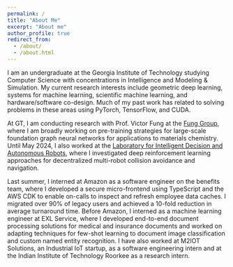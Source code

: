 ```yaml
---
permalink: /
title: "About Me"
excerpt: "About me"
author_profile: true
redirect_from: 
  - /about/
  - /about.html
---
```


I am an undergraduate at the Georgia Institute of Technology studying Computer Science with concentrations in Intelligence and Modeling & Simulation. My current research interests include geometric deep learning, systems for machine learning, scientific machine learning, and hardware/software co-design. Much of my past work has related to solving problems in these areas using PyTorch, TensorFlow, and CUDA.

At GT, I am conducting research with Prof. Victor Fung at the [Fung Group](https://www.fung-group.org), where I am broadly working on pre-training strategies for large-scale foundation graph neural networks for applications to materials chemistry. Until May 2024, I also worked at the [Laboratory for Intelligent Decision and Autonomous Robots](https://lab-idar.gatech.edu), where I investigated deep reinforcement learning approaches for decentralized multi-robot collision avoidance and navigation.

Last summer, I interned at Amazon as a software engineer on the benefits team, where I developed a secure micro-frontend using TypeScript and the AWS CDK to enable on-calls to inspect and refresh employee data caches. I migrated over 90% of legacy users and achieved a 10-fold reduction in average turnaround time. Before Amazon, I interned as a machine learning engineer at EXL Service, where I developed end-to-end document processing solutions for medical and insurance documents and worked on adapting techniques for few-shot learning to document image classification and custom named entity recognition. I have also worked at M2IOT Solutions, an Industrial IoT startup, as a software engineering intern and at the Indian Institute of Technology Roorkee as a research intern.
